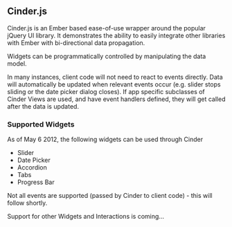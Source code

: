 ## Cinder.js
Cinder.js is an Ember based ease-of-use wrapper around the popular jQuery UI library. It demonstrates the ability to easily integrate other libraries with Ember with bi-directional data propagation.

Widgets can be programmatically controlled by manipulating the data model.

In many instances, client code will not need to react to events directly. Data will automatically be updated when relevant events occur (e.g. slider stops sliding or the date picker dialog closes). If app specific subclasses of Cinder Views are used, and have event handlers defined, they will get called after the data is updated.

### Supported Widgets
As of May 6 2012, the following widgets can be used through Cinder
- Slider
- Date Picker
- Accordion
- Tabs
- Progress Bar

Not all events are supported (passed by Cinder to client code) - this will follow shortly.

Support for other Widgets and Interactions is coming...